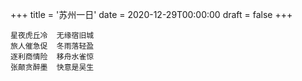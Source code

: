 +++
title = '苏州一日'
date = 2020-12-29T00:00:00
draft = false
+++

```text
星夜虎丘冷  无缘宿旧城
旅人催急促  冬雨落轻盈
逐利商情险  移舟水雀惊
张颠贪醉墨  快意是吴生
```
